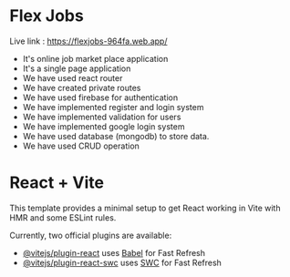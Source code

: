# Flex Jobs
Live link : https://flexjobs-964fa.web.app/
- It's online job market place application 
- It's a single page application 
- We have used react router 
- We have created private routes 
- We have used firebase for authentication 
- We have implemented register and login system 
- We have implemented validation for users 
- We have implemented google login system
- We have used database (mongodb) to store data.
- We have used CRUD operation





# React + Vite

This template provides a minimal setup to get React working in Vite with HMR and some ESLint rules.

Currently, two official plugins are available:

- [@vitejs/plugin-react](https://github.com/vitejs/vite-plugin-react/blob/main/packages/plugin-react/README.md) uses [Babel](https://babeljs.io/) for Fast Refresh
- [@vitejs/plugin-react-swc](https://github.com/vitejs/vite-plugin-react-swc) uses [SWC](https://swc.rs/) for Fast Refresh
